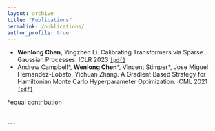 ```yaml
---
layout: archive
title: "Publications"
permalink: /publications/
author_profile: true
---
```


* **Wenlong Chen**, Yingzhen Li. Calibrating Transformers via Sparse Gaussian Processes. ICLR 2023 [`[pdf]`](https://openreview.net/pdf?id=jPVAFXHlbL)
* Andrew Campbell\*, **Wenlong Chen**\*, Vincent Stimper\*, Jose Miguel Hernandez-Lobato, Yichuan Zhang. A Gradient Based Strategy for Hamiltonian Monte Carlo Hyperparameter Optimization. ICML 2021 [`[pdf]`](http://proceedings.mlr.press/v139/campbell21a/campbell21a.pdf) 

 \*equal contribution

<br>
---
